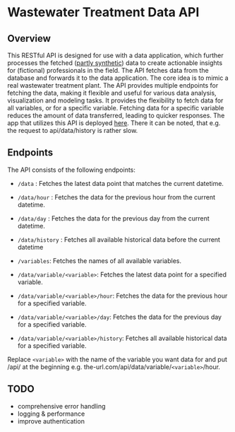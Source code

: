 # Wastewater Treatment Data API

## Overview

This RESTful API is designed for use with a data application, which further processes the fetched ([partly synthetic](https://github.com/viltti/wwtpdata_process-write/blob/main/1.00-vil-data-resampling.ipynb)) data to create actionable insights for (fictional) professionals in the field. The API fetches data from the database and forwards it to the data application. The core idea is to mimic a real wastewater treatment plant. The API provides multiple endpoints for fetching the data, making it flexible and useful for various data analysis, visualization and modeling tasks. It provides the flexibility to fetch data for all variables, or for a specific variable. Fetching data for a specific variable reduces the amount of data transferred, leading to quicker responses. The app that utilizes this API is deployed [here](http://wwtp-data-app.herokuapp.com/). There it can be noted, that e.g. the request to api/data/history is rather slow.

## Endpoints

The API consists of the following endpoints:

* `/data` : Fetches the latest data point that matches the current datetime.
* `/data/hour` : Fetches the data for the previous hour from the current datetime.
* `/data/day` : Fetches the data for the previous day from the current datetime.
* `/data/history` : Fetches all available historical data before the current datetime

* `/variables`: Fetches the names of all available variables.

* `/data/variable/<variable>`: Fetches the latest data point for a specified variable.
* `/data/variable/<variable>/hour`: Fetches the data for the previous hour for a specified variable.
* `/data/variable/<variable>/day`: Fetches the data for the previous day for a specified variable.
* `/data/variable/<variable>/history`: Fetches all available historical data for a specified variable.

Replace `<variable>` with the name of the variable you want data for and put /api/ at the beginning e.g. the-url.com/api/data/variable/`<variable>`/hour.

## TODO

- comprehensive error handling
- logging & performance
- improve authentication
